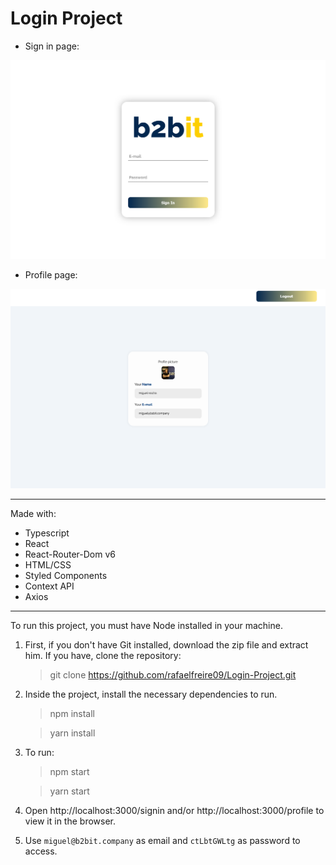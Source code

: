 # Login Project 

- Sign in page:

![](./github/assets/img1.png)

- Profile page:

![](./github/assets/img2.png)

---

Made with:

- Typescript
- React
- React-Router-Dom v6
- HTML/CSS
- Styled Components
- Context API
- Axios

---

To run this project, you must have Node installed in your machine.

1. First, if you don't have Git installed, download the zip file and extract him. If you have, clone the repository:

    > git clone https://github.com/rafaelfreire09/Login-Project.git

2. Inside the project, install the necessary dependencies to run.

    > npm install

    > yarn install

3. To run:

    > npm start
    
    > yarn start

4. Open http://localhost:3000/signin and/or http://localhost:3000/profile to view it in the browser.

5. Use `miguel@b2bit.company` as email and `ctLbtGWLtg` as password to access.